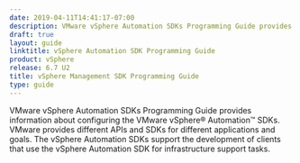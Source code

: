 ```yaml
---
date: 2019-04-11T14:41:17-07:00
description: VMware vSphere Automation SDKs Programming Guide provides information about configuring the VMware vSphere® Automation™ SDKs. VMware provides different APIs and SDKs for different applications and goals. The vSphere Automation SDKs support the development of clients that use the vSphere Automation SDK for infrastructure support tasks.
draft: true
layout: guide
linktitle: vSphere Automation SDK Programming Guide
product: vSphere
release: 6.7 U2
title: vSphere Management SDK Programming Guide
type: guide
---
```

VMware vSphere Automation SDKs Programming Guide provides information about configuring the VMware vSphere® Automation™ SDKs. VMware provides different APIs and SDKs for different applications and goals. The vSphere Automation SDKs support the development of clients that use the vSphere Automation SDK for infrastructure support tasks.

